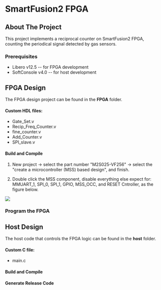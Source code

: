 # SmartFusion2 FPGA

<!-- TABLE OF CONTENTS -->
<!-- ## Table of Contents

* [About the Project](#about-the-project)
  * [Built With](#built-with)
* [Dataset](#dataset)
  * [Synthetic data](#synthetic-data)
  * [Real-case data](#real-case-data)
* [Getting Started](#getting-started)
  * [Prerequisites](#prerequisites)
  * [Installation](#installation)
* [Usage](#usage)
* [Roadmap](#roadmap) -->



<!-- ABOUT THE PROJECT -->
## About The Project

This project implements a reciprocal counter on SmartFusion2 FPGA, counting the periodical signal detected by gas sensors.


### Prerequisites

* Libero v12.5 -- for FPGA development
* SoftConsole v4.0 -- for host development


<!-- GETTING STARTED -->
## FPGA Design

The FPGA design project can be found in the **FPGA** folder.

#### Custom HDL files:

* Gate_Set.v
* Recip_Freq_Counter.v
* fine_counter.v
* Add_Counter.v
* SPI_slave.v

#### Build and Compile

1. New project -> select the part number "M2S025-VF256" -> select the "create a microcontroller (MSS) based design", and finish.

2. Double click the MSS component, disable everything else expect for: MMUART_1, SPI_0, SPI_1, GPIO, MSS_OCC, and RESET Cntroller, as the figure below.

![](https://github.com/onioncc/SF_Counter/blob/main/Figures/1.png)

### Program the FPGA

## Host Design

The host code that controls the FPGA logic can be found in the **host** folder.

#### Custom C file:
* main.c

#### Build and Compile

#### Generate Release Code


